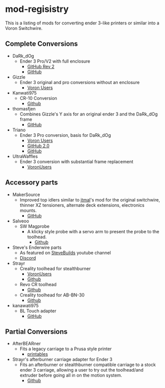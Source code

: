 # mod-regisistry
This is a listing of mods for converting ender 3-like printers or similar into a Voron Switchwire.

## Complete Conversions
- DaRk_dOg
  - Ender 3 Pro/V2 with full enclosure
    - [GitHub Rev 2](https://github.com/boubounokefalos/Ender_SW/tree/Rev.2)
    - [GitHub](https://github.com/boubounokefalos/Ender_SW)
- Gizzle 
  - Ender 3 original and pro conversions without an enclosure
    - [Voron Users](https://github.com/VoronDesign/VoronUsers/tree/master/printer_mods/Gizzle/ender-3_(pro)_switchwire)
- Kanwati975
  - CR-10 Conversion
    - [Github](https://github.com/kanawati975/Voron_Switchwire/tree/main/BL-Touch)
- thomasfjen 
  - Combines Gizzle's Y axis for an original ender 3 and the DaRk_dOg frame
    - [GitHub](https://github.com/thomasfjen/enderwire_nonpro)
- Triano
  - Ender 3 Pro conversion, basis for DaRk_dOg
    - [Voron Users](https://github.com/VoronDesign/VoronUsers/tree/master/printer_mods/Triano/Ender_3Pro_Switchwire)
    - [GitHub 2.0](https://github.com/walttriano/EnderWire-2.0)
    - [GitHub](https://github.com/walttriano/Ender_3Pro_Switchwire)
- UltraWaffles
  - Ender 3 conversion with substantial frame replacement
    - [VoronUsers](https://github.com/VoronDesign/VoronUsers/tree/master/printer_mods/Ultrawaffles/Ender_3_to_SW)
  
## Accessory parts
- MakerSource
  - Improved top idlers similar to [jtmal](https://github.com/jtrmal/VoronUsers/tree/yenda_switchwire/printer_mods/yenda/vsw_more_robust_belt_paths)'s mod for the original switchwire, thinner XZ tensioners, alternate deck extensions, electronics mounts.
    - [GitHub](https://github.com/MakersSource/Voron-Mods/tree/main/Printer%20Mods/Ender%20Switchwire)
- Salveoo
  - SW Magprobe
    - A klicky style probe with a servo arm to present the probe to the toolhead.
      - [Github](https://github.com/salveoo/voronmods/tree/main/Switchwire%20Magprobe)
- Steve's Enderwire parts
  - As featured on [SteveBuilds](https://www.youtube.com/playlist?list=PL0fUJbigELQPaEfkTRW6RnBHx94wKJTUv) youtube channel
  - [Discord](https://discord.com/channels/460117602945990666/947303252372906014/1006709902149963836)
- Strayr
    - Creality toolhead for stealthburner
      - [VoronUsers](https://github.com/VoronDesign/VoronUsers/tree/master/printer_mods/strayr/stealthburner_creality_toolhead)
      - [Github](https://github.com/strayr/stealthburner_creality_edition)
    - Revo CR toolhead
      - [Github](https://github.com/strayr/stealthburner_revo-cr)
    - Creality toolhead for AB-BN-30
      - [Github](https://github.com/strayr/voron-afterburner-ender3/tree/main/AA-BN-30_toolhead)
- kanawati975 
  - BL Touch adapter
    - [GitHub](https://github.com/kanawati975/Voron_Switchwire/tree/main/BL-Touch)

## Partial Conversions
- AfterBEARner
  - Fits a legacy carriage to a Prusa style printer
    - [printables](https://www.printables.com/model/54545-afterbearner-the-prusa-bear-afterburner-stealthbea)
- Strayr's afterburner carriage adapter for Ender 3
  - Fits an afterburner or stealthburner compatible carriage to a stock ender 3 carriage, allowing a user to try out the toolhead/and extruder before going all in on the motion system.
    - [Github](https://github.com/strayr/voron-afterburner-ender3)

  
